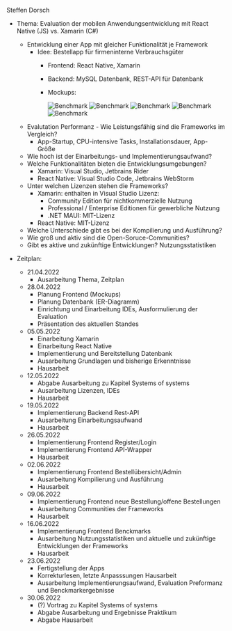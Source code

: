 Steffen Dorsch
* Thema: Evaluation der mobilen Anwendungsentwicklung mit React Native (JS) vs. Xamarin (C#)
    * Entwicklung einer App mit gleicher Funktionalität je Framework
      * Idee: Bestellapp für firmeninterne Verbrauchsgüter
         * Frontend: React Native, Xamarin
         * Backend: MySQL Datenbank, REST-API für Datenbank
         * Mockups:

            ![Benchmark](./media/mockups/Register.png)
            ![Benchmark](./media/mockups/Bestellübersicht.png)
            ![Benchmark](./media/mockups/Neue%20Bestellung.png)
            ![Benchmark](./media/mockups/Offene%20Bestellung.png)
            ![Benchmark](./media/mockups/Benchmark.png)
    * Evalutation Performanz - Wie Leistungsfähig sind die Frameworks im Vergleich?
      * App-Startup, CPU-intensive Tasks, Installationsdauer, App-Größe
    * Wie hoch ist der Einarbeitungs- und Implementierungsaufwand?
    * Welche Funktionalitäten bieten die Entwicklungsumgebungen?
      * Xamarin: Visual Studio, Jetbrains Rider
      * React Native: Visual Studio Code, Jetbrains WebStorm
    * Unter welchen Lizenzen stehen die Frameworks?
      * Xamarin: enthalten in Visual Studio Lizenz:
        * Community Edition für nichtkommerzielle Nutzung
        * Professional / Enterprise Editionen für gewerbliche Nutzung
        * .NET MAUI: MIT-Lizenz
      * React Native: MIT-Lizenz
     * Welche Unterschiede gibt es bei der Kompilierung und Ausführung?
     * Wie groß und aktiv sind die Open-Soruce-Communities?
     * Gibt es aktive und zukünftige Entwicklungen? Nutzungsstatistiken
  
* Zeitplan: 
   * 21.04.2022
     * Ausarbeitung Thema, Zeitplan
   * 28.04.2022
     * Planung Frontend (Mockups)
     * Planung Datenbank (ER-Diagramm)
     * Einrichtung und Einarbeitung IDEs, Ausformulierung der Evaluation
     * Präsentation des aktuellen Standes
   * 05.05.2022
     * Einarbeitung Xamarin
     * Einarbeitung React Native
     * Implementierung und Bereitstellung Datenbank
     * Ausarbeitung Grundlagen und bisherige Erkenntnisse
     * Hausarbeit
   * 12.05.2022
     * Abgabe Ausarbeitung zu Kapitel Systems of systems
     * Ausarbeitung Lizenzen, IDEs
     * Hausarbeit
   * 19.05.2022
     * Implementierung Backend Rest-API
     * Ausarbeitung Einarbeitungsaufwand
     * Hausarbeit
   * 26.05.2022
     * Implementierung Frontend Register/Login
     * Implementierung Frontend API-Wrapper
     * Hausarbeit
   * 02.06.2022
     * Implementierung Frontend Bestellübersicht/Admin 
     * Ausarbeitung Kompilierung und Ausführung
     * Hausarbeit
   * 09.06.2022
     * Implementierung Frontend neue Bestellung/offene Bestellungen
     * Ausarbeitung Communities der Frameworks
     * Hausarbeit
   * 16.06.2022
     * Implementierung Frontend Benckmarks
     * Ausarbeitung Nutzungsstatistiken und aktuelle und zukünftige Entwicklungen der Frameworks
     * Hausarbeit
   * 23.06.2022
     * Fertigstellung der Apps
     * Korrekturlesen, letzte Anpasssungen Hausarbeit
     * Ausarbeitung Implementierungsaufwand, Evaluation Preformanz und Benckmarkergebnisse
   * 30.06.2022
     * (?) Vortrag zu Kapitel Systems of systems
     * Abgabe Ausarbeitung und Ergebnisse Praktikum
     * Abgabe Hausarbeit

